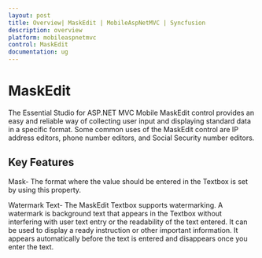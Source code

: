 ```yaml
---
layout: post
title: Overview| MaskEdit | MobileAspNetMVC | Syncfusion
description: overview
platform: mobileaspnetmvc
control: MaskEdit
documentation: ug
---
```


# MaskEdit

The Essential Studio for ASP.NET MVC Mobile MaskEdit control provides an easy and reliable way of collecting user input and displaying standard data in a specific format. Some common uses of the MaskEdit control are IP address editors, phone number editors, and Social Security number editors. 

## Key Features

Mask- The format where the value should be entered in the Textbox is set by using this property.

Watermark Text- The MaskEdit Textbox supports watermarking. A watermark is background text that appears in the Textbox without interfering with user text entry or the readability of the text entered. It can be used to display a ready instruction or other important information. It appears automatically before the text is entered and disappears once you enter the text.

